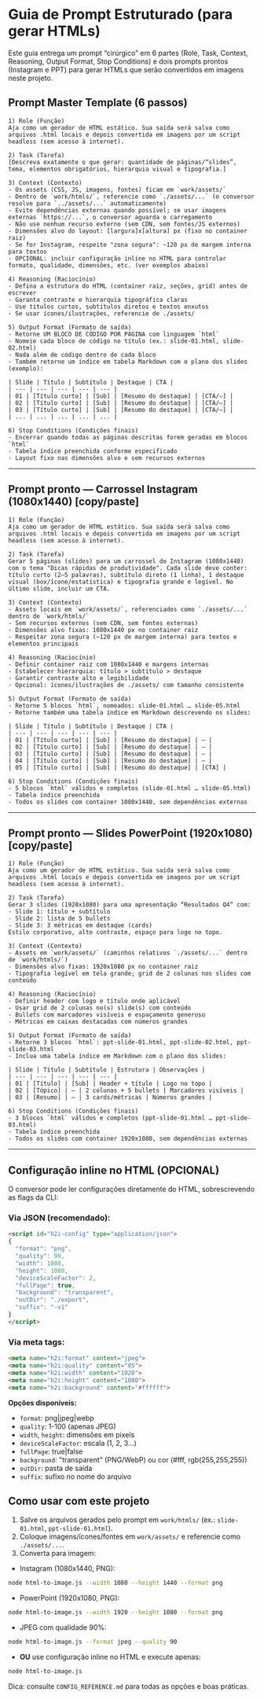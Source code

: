# Guia de Prompt Estruturado (para gerar HTMLs)

Este guia entrega um prompt “cirúrgico” em 6 partes (Role, Task, Context, Reasoning, Output Format, Stop Conditions) e dois prompts prontos (Instagram e PPT) para gerar HTMLs que serão convertidos em imagens neste projeto.

## Prompt Master Template (6 passos)

```
1) Role (Função)
Aja como um gerador de HTML estático. Sua saída será salva como arquivos .html locais e depois convertida em imagens por um script headless (sem acesso à internet).

2) Task (Tarefa)
[Descreva exatamente o que gerar: quantidade de páginas/“slides”, tema, elementos obrigatórios, hierarquia visual e tipografia.]

3) Context (Contexto)
- Os assets (CSS, JS, imagens, fontes) ficam em `work/assets/`
- Dentro de `work/htmls/`, referencie como `./assets/...` (o conversor resolve para `../assets/...` automaticamente)
- Evite dependências externas quando possível; se usar imagens externas `https://...`, o conversor aguarda o carregamento
- Não use nenhum recurso externo (sem CDN, sem fontes/JS externos)
- Dimensões alvo do layout: [largura]x[altura] px (fixo no container raiz)
- Se for Instagram, respeite "zona segura": ~120 px de margem interna para textos
- OPCIONAL: incluir configuração inline no HTML para controlar formato, qualidade, dimensões, etc. (ver exemplos abaixo)

4) Reasoning (Raciocínio)
- Defina a estrutura do HTML (container raiz, seções, grid) antes de escrever
- Garanta contraste e hierarquia tipográfica claras
- Use títulos curtos, subtítulos diretos e textos enxutos
- Se usar ícones/ilustrações, referencie de ./assets/

5) Output Format (Formato de saída)
- Retorne UM BLOCO DE CÓDIGO POR PÁGINA com linguagem `html`
- Nomeie cada bloco de código no título (ex.: slide-01.html, slide-02.html)
- Nada além de código dentro de cada bloco
- Também retorne um índice em tabela Markdown com o plano dos slides (exemplo):

| Slide | Título | Subtítulo | Destaque | CTA |
| --- | --- | --- | --- | --- |
| 01 | [Título curto] | [Sub] | [Resumo do destaque] | [CTA/–] |
| 02 | [Título curto] | [Sub] | [Resumo do destaque] | [CTA/–] |
| 03 | [Título curto] | [Sub] | [Resumo do destaque] | [CTA/–] |
| ... | ... | ... | ... | ... |

6) Stop Conditions (Condições finais)
- Encerrar quando todas as páginas descritas forem geradas em blocos `html`
- Tabela índice preenchida conforme especificado
- Layout fixo nas dimensões alvo e sem recursos externos
```

---

## Prompt pronto — Carrossel Instagram (1080x1440) [copy/paste]

```
1) Role (Função)
Aja como um gerador de HTML estático. Sua saída será salva como arquivos .html locais e depois convertida em imagens por um script headless (sem acesso à internet).

2) Task (Tarefa)
Gerar 5 páginas (slides) para um carrossel do Instagram (1080x1440) com o tema "Dicas rápidas de produtividade". Cada slide deve conter: título curto (2–5 palavras), subtítulo direto (1 linha), 1 destaque visual (box/ícone/estatística) e tipografia grande e legível. No último slide, incluir um CTA.

3) Context (Contexto)
- Assets locais em `work/assets/`, referenciados como `./assets/...` dentro de `work/htmls/`
- Sem recursos externos (sem CDN, sem fontes externas)
- Dimensões alvo fixas: 1080x1440 px no container raiz
- Respeitar zona segura (~120 px de margem interna) para textos e elementos principais

4) Reasoning (Raciocínio)
- Definir container raiz com 1080x1440 e margens internas
- Estabelecer hierarquia: título > subtítulo > destaque
- Garantir contraste alto e legibilidade
- Opcional: ícones/ilustrações de ./assets/ com tamanho consistente

5) Output Format (Formato de saída)
- Retorne 5 blocos `html`, nomeados: slide-01.html … slide-05.html
- Retorne também uma tabela índice em Markdown descrevendo os slides:

| Slide | Título | Subtítulo | Destaque | CTA |
| --- | --- | --- | --- | --- |
| 01 | [Título curto] | [Sub] | [Resumo do destaque] | – |
| 02 | [Título curto] | [Sub] | [Resumo do destaque] | – |
| 03 | [Título curto] | [Sub] | [Resumo do destaque] | – |
| 04 | [Título curto] | [Sub] | [Resumo do destaque] | – |
| 05 | [Título curto] | [Sub] | [Resumo do destaque] | [CTA] |

6) Stop Conditions (Condições finais)
- 5 blocos `html` válidos e completos (slide-01.html … slide-05.html)
- Tabela índice preenchida
- Todos os slides com container 1080x1440, sem dependências externas
```

---

## Prompt pronto — Slides PowerPoint (1920x1080) [copy/paste]

```
1) Role (Função)
Aja como um gerador de HTML estático. Sua saída será salva como arquivos .html locais e depois convertida em imagens por um script headless (sem acesso à internet).

2) Task (Tarefa)
Gerar 3 slides (1920x1080) para uma apresentação “Resultados Q4” com: 
- Slide 1: título + subtítulo
- Slide 2: lista de 5 bullets
- Slide 3: 3 métricas em destaque (cards)
Estilo corporativo, alto contraste, espaço para logo no topo.

3) Context (Contexto)
- Assets em `work/assets/` (caminhos relativos `./assets/...` dentro de `work/htmls/`)
- Dimensões alvo fixas: 1920x1080 px no container raiz
- Tipografia legível em tela grande; grid de 2 colunas nos slides com conteúdo

4) Reasoning (Raciocínio)
- Definir header com logo e título onde aplicável
- Usar grid de 2 colunas no(s) slide(s) com conteúdo
- Bullets com marcadores visíveis e espaçamento generoso
- Métricas em caixas destacadas com números grandes

5) Output Format (Formato de saída)
- Retorne 3 blocos `html`: ppt-slide-01.html, ppt-slide-02.html, ppt-slide-03.html
- Inclua uma tabela índice em Markdown com o plano dos slides:

| Slide | Título | Subtítulo | Estrutura | Observações |
| --- | --- | --- | --- | --- |
| 01 | [Título] | [Sub] | Header + título | Logo no topo |
| 02 | [Tópico] | – | 2 colunas + 5 bullets | Marcadores visíveis |
| 03 | [Resumo] | – | 3 cards/métricas | Números grandes |

6) Stop Conditions (Condições finais)
- 3 blocos `html` válidos e completos (ppt-slide-01.html … ppt-slide-03.html)
- Tabela índice preenchida
- Todos os slides com container 1920x1080, sem dependências externas
```

---

## Configuração inline no HTML (OPCIONAL)

O conversor pode ler configurações diretamente do HTML, sobrescrevendo as flags da CLI:

### Via JSON (recomendado):
```html
<script id="h2i-config" type="application/json">
{
  "format": "png",
  "quality": 90,
  "width": 1080,
  "height": 1080,
  "deviceScaleFactor": 2,
  "fullPage": true,
  "background": "transparent",
  "outDir": "./export",
  "suffix": "-v1"
}
</script>
```

### Via meta tags:
```html
<meta name="h2i:format" content="jpeg">
<meta name="h2i:quality" content="85">
<meta name="h2i:width" content="1920">
<meta name="h2i:height" content="1080">
<meta name="h2i:background" content="#ffffff">
```

**Opções disponíveis:**
- `format`: png|jpeg|webp
- `quality`: 1-100 (apenas JPEG)
- `width`, `height`: dimensões em pixels
- `deviceScaleFactor`: escala (1, 2, 3...)
- `fullPage`: true|false
- `background`: "transparent" (PNG/WebP) ou cor (#fff, rgb(255,255,255))
- `outDir`: pasta de saída
- `suffix`: sufixo no nome do arquivo

## Como usar com este projeto

1) Salve os arquivos gerados pelo prompt em `work/htmls/` (ex.: `slide-01.html`, `ppt-slide-01.html`).
2) Coloque imagens/ícones/fontes em `work/assets/` e referencie como `./assets/...`.
3) Converta para imagem:

- Instagram (1080x1440, PNG):
```bash
node html-to-image.js --width 1080 --height 1440 --format png
```

- PowerPoint (1920x1080, PNG):
```bash
node html-to-image.js --width 1920 --height 1080 --format png
```

- JPEG com qualidade 90%:
```bash
node html-to-image.js --format jpeg --quality 90
```

- **OU** use configuração inline no HTML e execute apenas:
```bash
node html-to-image.js
```

Dica: consulte `CONFIG_REFERENCE.md` para todas as opções e boas práticas.
